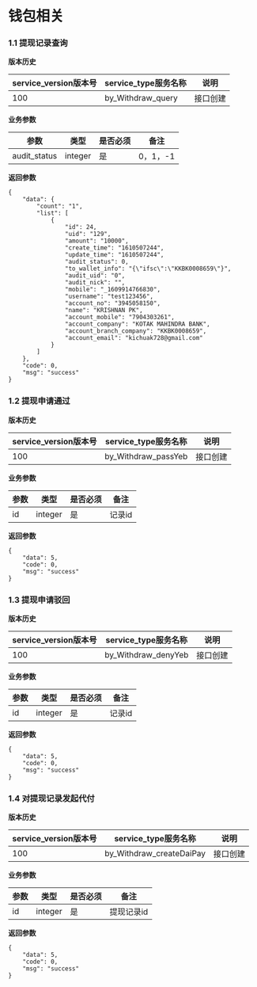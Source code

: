 # 钱包相关


### 1.1 提现记录查询


**版本历史**

|service_version版本号|service_type服务名称|说明|
|----|---|---|
|100|by_Withdraw_query|接口创建|

**业务参数**

|参数 |类型|是否必须|备注|
| ---------------- | ------------------------ | ------------------------ | ------------------------ |
|audit_status|integer|是|0，1，-1|

**返回参数** 
```
{
    "data": {
        "count": "1",
        "list": [
            {
                "id": 24,
                "uid": "129",
                "amount": "10000",
                "create_time": "1610507244",
                "update_time": "1610507244",
                "audit_status": 0,
                "to_wallet_info": "{\"ifsc\":\"KKBK0008659\"}",
                "audit_uid": "0",
                "audit_nick": "",
                "mobile": "_1609914766830",
                "username": "test123456",
                "account_no": "3945058150",
                "name": "KRISHNAN PK",
                "account_mobile": "7904303261",
                "account_company": "KOTAK MAHINDRA BANK",
                "account_branch_company": "KKBK0008659",
                "account_email": "kichuak728@gmail.com"
            }
        ]
    },
    "code": 0,
    "msg": "success"
}
```

### 1.2 提现申请通过

**版本历史**

|service_version版本号|service_type服务名称|说明|
|----|---|---|
|100|by_Withdraw_passYeb|接口创建|

**业务参数**

|参数 |类型|是否必须|备注|
| ---------------- | ------------------------ | ------------------------ | ------------------------ |
|id|integer|是|记录id|


**返回参数** 
```
{
    "data": 5,
    "code": 0,
    "msg": "success"
}
```

### 1.3 提现申请驳回

**版本历史**

|service_version版本号|service_type服务名称|说明|
|----|---|---|
|100|by_Withdraw_denyYeb|接口创建|

**业务参数**

|参数 |类型|是否必须|备注|
| ---------------- | ------------------------ | ------------------------ | ------------------------ |
|id|integer|是|记录id|


**返回参数** 
```
{
    "data": 5,
    "code": 0,
    "msg": "success"
}
```


### 1.4 对提现记录发起代付

**版本历史**

|service_version版本号|service_type服务名称|说明|
|----|---|---|
|100|by_Withdraw_createDaiPay|接口创建|

**业务参数**

|参数 |类型|是否必须|备注|
| ---------------- | ------------------------ | ------------------------ | ------------------------ |
|id|integer|是|提现记录id|


**返回参数** 
```
{
    "data": 5,
    "code": 0,
    "msg": "success"
}
```


